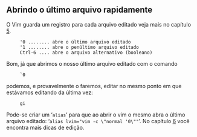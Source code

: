 Abrindo o último arquivo rapidamente
------------------------------------

O Vim guarda um registro para cada arquivo editado veja mais no capítulo [5](../capitulo_5/registros.md).

         '0 ........ abre o último arquivo editado
         '1 ........ abre o penúltimo arquivo editado
         Ctrl-6 .... abre o arquivo alternativo (booleano)

Bom, já que abrimos o nosso último arquivo editado com o comando

         `0

podemos, e provavelmente o faremos, editar no mesmo ponto em que
estávamos editando da última vez:

         gi

Pode-se criar um ‘`alias`’ para que ao abrir o vim o
mesmo abra o último arquivo editado:
‘`alias lvim="vim -c \"normal '0\""`’. No capítulo [6](../capitulo_6/buscas_e_substituicoes.md) você encontra mais dicas de edição.


